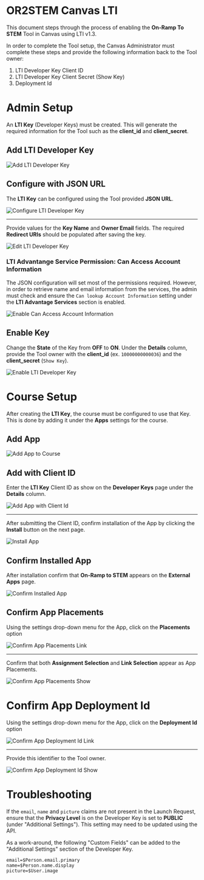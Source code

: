 # OR2STEM Canvas LTI

This document steps through the process of enabling the **On-Ramp To STEM**
Tool in Canvas using LTI v1.3.

In order to complete the Tool setup, the Canvas Administrator must complete these
steps and provide the following information back to the Tool owner:

1. LTI Developer Key Client ID
2. LTI Developer Key Client Secret (Show Key)
3. Deployment Id

# Admin Setup

An **LTI Key** (Developer Keys) must be created. This will generate the
required information for the Tool such as the **client_id** and 
**client_secret**.

## Add LTI Developer Key

![Add LTI Developer Key](../img/canvas/admin_lti_dev_key_add.png)

## Configure with JSON URL 

The **LTI Key** can be configured using the Tool provided **JSON URL**.

![Configure LTI Developer Key](../img/canvas/admin_lti_dev_key_configure_with_url.png)

---
Provide values for the **Key Name** and **Owner Email** fields. The required
**Redirect URIs** should be populated after saving the key.

![Edit LTI Developer Key](../img/canvas/admin_lti_dev_key_edit.png)

### LTI Advantange Service Permission: Can Access Account Information

The JSON configuration will set most of the permissions required. However, in
order to retrieve name and email information from the services, the
admin must check and ensure the `Can lookup Account Information`
setting under the **LTI Advantage Services** section is enabled.

![Enable Can Access Account Information](../img/canvas/admin_lti_dev_key_enable_account_info.png)

## Enable Key

Change the **State** of the Key from **OFF** to **ON**. Under the **Details**
column, provide the Tool owner with the **client_id** (ex. `10000000000036`)
and the **client_secret** (`Show Key`).

![Enable LTI Developer Key](../img/canvas/admin_lti_dev_key_turn_on.png)


# Course Setup

After creating the **LTI Key**, the course must be configured to use
that Key. This is done by adding it under the **Apps** settings for the
course.

## Add App

![Add App to Course](../img/canvas/course_settings_apps_add.png)

## Add with Client ID

Enter the **LTI Key** Client ID as show on the **Developer Keys** page
under the **Details** column.

![Add App with Client Id](../img/canvas/course_settings_apps_add_with_client_id.png)

---
After submitting the Client ID, confirm installation of the App by clicking the
**Install** button on the next page.

![Install App](../img/canvas/course_settings_apps_add_install.png)

## Confirm Installed App

After installation confirm that **On-Ramp to STEM** appears on the
**External Apps** page.

![Confirm Installed App](../img/canvas/course_settings_apps_installed.png)

## Confirm App Placements

Using the settings drop-down menu for the App, click on the **Placements**
option

![Confirm App Placements Link](../img/canvas/course_settings_placements_link.png)

---
Confirm that both **Assignment Selection** and **Link Selection** appear as
App Placements.

![Confirm App Placements Show](../img/canvas/course_settings_placements_show.png)

# Confirm App Deployment Id

Using the settings drop-down menu for the App, click on the **Deployment Id**
option

![Confirm App Deployment Id Link](../img/canvas/course_settings_deployid_link.png)

---
Provide this identifier to the Tool owner.

![Confirm App Deployment Id Show](../img/canvas/course_settings_deployid_show.png)

# Troubleshooting

If the `email`, `name` and `picture` claims are not present in the Launch
Request, ensure that the **Privacy Level** is on the Developer Key is set to
**PUBLIC** (under "Additional Settings"). This setting may need to be updated
using the API.

As a work-around, the following "Custom Fields" can be added to the
"Additional Settings" section of the Developer Key.

```
email=$Person.email.primary
name=$Person.name.display
picture=$User.image
```
